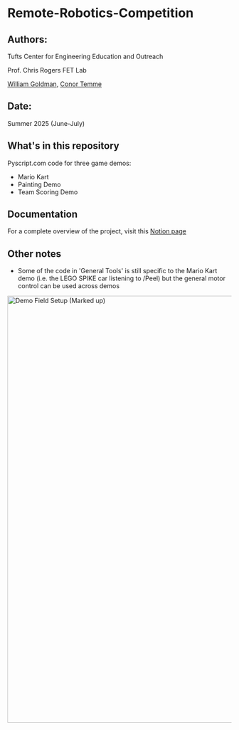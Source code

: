# Remote-Robotics-Competition

## Authors:
Tufts Center for Engineering Education and Outreach

Prof. Chris Rogers FET Lab

[William Goldman](https://www.goldmanwilliam.com/), [Conor Temme](https://www.linkedin.com/in/conor-temme-2b024a321/)

## Date:
Summer 2025 (June-July)

## What's in this repository
Pyscript.com code for three game demos:
- Mario Kart
- Painting Demo
- Team Scoring Demo

## Documentation
For a complete overview of the project, visit this [Notion page](https://fetlab.notion.site/Remote-FLL-Competition-237df3d0e05280e09622c856f06f14f7)

## Other notes
- Some of the code in 'General Tools' is still specific to the Mario Kart demo (i.e. the LEGO SPIKE car listening to /Peel) but the general motor control can be used across demos

<img width="768" height="960" alt="Demo Field Setup (Marked up)" src="https://github.com/user-attachments/assets/a852e497-4ce9-4f83-8204-5747bae7b5e6" />
